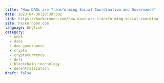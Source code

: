 ```yaml
---
title: "How DAOs are Transforming Social Coordination and Governance"
date: 2023-04-30T20:39:30Z
link: https://hackernoon.com/how-daos-are-transforming-social-coordination-and-governance?source=rss&utm_medium=RSS&utm_source=news.12bit.vn
site: hackernoon.com
language: English
category:
  - web3
  - daos
  - dao-governance
  - crypto
  - cryptocurrency
  - defi
  - blockchain-technology
  - decentralization
draft: false
---
```

